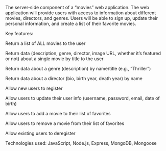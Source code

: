 The server-side component of a “movies” web application. The web application will provide users with access to information about different movies, directors, and genres. Users will be able to sign up, update their personal information, and create a list of their favorite movies.

Key features:

Return a list of ALL movies to the user

Return data (description, genre, director, image URL, whether it’s featured or not) about a single movie by title to the user

Return data about a genre (description) by name/title (e.g., “Thriller”)

Return data about a director (bio, birth year, death year) by name

Allow new users to register

Allow users to update their user info (username, password, email, date of birth)

Allow users to add a movie to their list of favorites

Allow users to remove a movie from their list of favorites

Allow existing users to deregister

Technologies used: JavaScript, Node.js, Express, MongoDB, Mongoose

